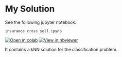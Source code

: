 # My Solution

 See the following jupyter notebook:

 `insurance_cross_sell.ipynb`

 [![Open in colab](https://colab.research.google.com/assets/colab-badge.svg)](https://colab.research.google.com/github/gimseng/99-ML-Learning-Projects/blob/master/009/solution/insurance_cross_sell.ipynb)
 [![View in nbviewer](https://github.com/jupyter/design/blob/master/logos/Badges/nbviewer_badge.svg)](https://nbviewer.jupyter.org/github/gimseng/99-ML-Learning-Projects/blob/master/009/solution/insurance_cross_sell.ipynb)

 It contains a kNN solution for the classification problem.
